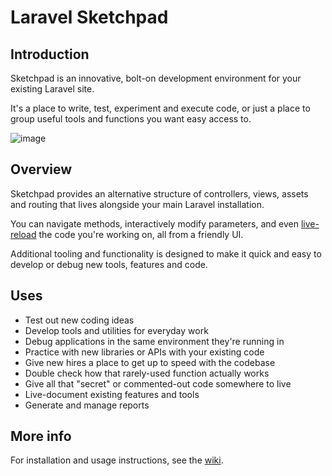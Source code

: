 # Laravel Sketchpad

## Introduction

Sketchpad is an innovative, bolt-on development environment for your existing Laravel site.

It's a place to write, test, experiment and execute code, or just a place to group useful tools and functions you want easy access to.

![image](https://cloud.githubusercontent.com/assets/132681/24509000/14ee5b96-155d-11e7-95ed-7712a32dceb6.png)


## Overview

Sketchpad provides an alternative structure of controllers, views, assets and routing that lives alongside your main Laravel installation.

You can navigate methods, interactively modify parameters, and even [live-reload](https://github.com/davestewart/laravel-sketchpad-reload) the code you're working on, all from a friendly UI.

Additional tooling and functionality is designed to make it quick and easy to develop or debug new tools, features and code.

## Uses

- Test out new coding ideas
- Develop tools and utilities for everyday work
- Debug applications in the same environment they're running in 
- Practice with new libraries or APIs with your existing code
- Give new hires a place to get up to speed with the codebase
- Double check how that rarely-used function actually works
- Give all that "secret" or commented-out code somewhere to live 
- Live-document existing features and tools
- Generate and manage reports


## More info

For installation and usage instructions, see the [wiki](https://github.com/davestewart/laravel-sketchpad/wiki).

